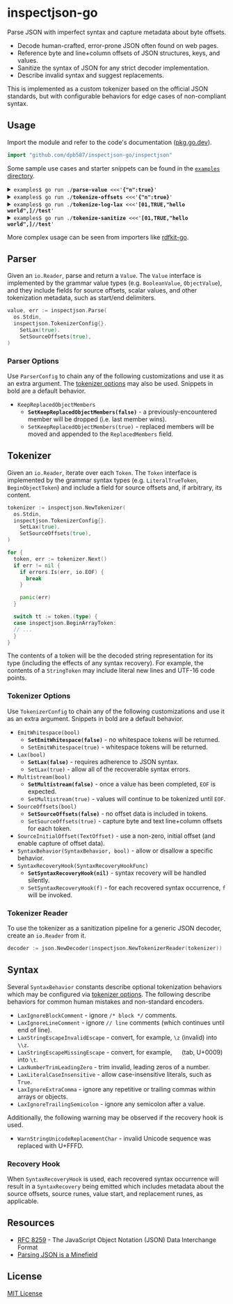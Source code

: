 # inspectjson-go

Parse JSON with imperfect syntax and capture metadata about byte offsets.

* Decode human-crafted, error-prone JSON often found on web pages.
* Reference byte and line+column offsets of JSON structures, keys, and values.
* Sanitize the syntax of JSON for any strict decoder implementation.
* Describe invalid syntax and suggest replacements.

This is implemented as a custom tokenizer based on the official JSON standards, but with configurable behaviors for edge cases of non-compliant syntax.

## Usage

Import the module and refer to the code's documentation ([pkg.go.dev](https://pkg.go.dev/github.com/dpb587/inspectjson-go/inspectjson)).

```go
import "github.com/dpb587/inspectjson-go/inspectjson"
```

Some sample use cases and starter snippets can be found in the [`examples` directory](examples).

<details><summary><code>examples$ go run ./<strong>parse-value</strong> <<<'<strong>{"n":true}</strong>'</code></summary>

```go
inspectjson.ObjectValue{
  BeginToken: inspectjson.BeginObjectToken{
    SourceOffsets: &cursorio.TextOffsetRange{
      From: cursorio.TextOffset{Byte: 0, Line: 0, LineColumn: 0},
      Until: cursorio.TextOffset{Byte: 1, Line: 0, LineColumn: 1},
    },
  },
  EndToken: inspectjson.EndObjectToken{
    SourceOffsets: &cursorio.TextOffsetRange{
      From: cursorio.TextOffset{Byte: 9, Line: 0, LineColumn: 9},
      Until: cursorio.TextOffset{Byte: 10, Line: 0, LineColumn: 10},
    },
  },
  Members: map[string]inspectjson.ObjectMember{
    "n": inspectjson.ObjectMember{
      Name: inspectjson.StringValue{
        SourceOffsets: &cursorio.TextOffsetRange{
          From: cursorio.TextOffset{Byte: 1, Line: 0, LineColumn: 1},
          Until: cursorio.TextOffset{Byte: 4, Line: 0, LineColumn: 4},
        },
        Value: "n",
      },
      Value: inspectjson.BooleanValue{
        SourceOffsets: &cursorio.TextOffsetRange{
          From: cursorio.TextOffset{Byte: 5, Line: 0, LineColumn: 5},
          Until: cursorio.TextOffset{Byte: 9, Line: 0, LineColumn: 9},
        },
        Value: true,
      },
    },
  },
  ReplacedMembers: nil,
}
```

</details>

<details><summary><code>examples$ go run ./<strong>tokenize-offsets</strong> <<<'<strong>{"n":true}</strong>'</code></summary>

```
0x0:0x1;L1C1:L1C2               begin-object            {
0x1:0x4;L1C2:L1C5               string                  "n"
0x4:0x5;L1C5:L1C6               name-separator          :
0x5:0x9;L1C6:L1C10              true                    true
0x9:0xa;L1C10:L1C11             end-object              }
```

</details>

<details><summary><code>examples$ go run ./<strong>tokenize-log-lax</strong> <<<'<strong>[01,TRUE,"hello	world",]//test</strong>'</code></summary>

```
0x1:0x2;L1C2:L1C3               LaxNumberTrimLeadingZero        "0" -> ""
0x4:0x8;L1C5:L1C9               LaxLiteralCaseInsensitive       "TRUE" -> "true"
0xf:0x10;L1C16:L1C17            LaxStringEscapeMissingEscape    "\t" -> "\\t"
0x16:0x17;L1C23:L1C24           LaxIgnoreExtraComma     "," -> ""
0x18:0x1e;L1C25:L1C31           LaxIgnoreLineComment    "//test" -> ""
```

</details>

<details><summary><code>examples$ go run ./<strong>tokenize-sanitize</strong> <<<'<strong>[01,TRUE,"hello	world",]//test</strong>'</code></summary>

```json
[1,true,"hello\tworld"]
```

</details>

More complex usage can be seen from importers like [rdfkit-go](https://github.com/dpb587/rdfkit-go).

## Parser

Given an `io.Reader`, parse and return a `Value`. The `Value` interface is implemented by the grammar value types (e.g. `BooleanValue`, `ObjectValue`), and they include fields for source offsets, scalar values, and other tokenization metadata, such as start/end delimiters.

```go
value, err := inspectjson.Parse(
  os.Stdin,
  inspectjson.TokenizerConfig{}.
    SetLax(true).
    SetSourceOffsets(true),
)
```

### Parser Options

Use `ParserConfig` to chain any of the following customizations and use it as an extra argument. The [tokenizer options](#tokenizer-options) may also be used. Snippets in bold are a default behavior.

* `KeepReplacedObjectMembers`
  * **`SetKeepReplacedObjectMembers(false)`** - a previously-encountered member will be dropped (i.e. last member wins).
  * `SetKeepReplacedObjectMembers(true)` - replaced members will be moved and appended to the `ReplacedMembers` field.

## Tokenizer

Given an `io.Reader`, iterate over each `Token`. The `Token` interface is implemented by the grammar syntax types (e.g. `LiteralTrueToken`, `BeginObjectToken`) and include a field for source offsets and, if arbitrary, its content.

```go
tokenizer := inspectjson.NewTokenizer(
  os.Stdin,
  inspectjson.TokenizerConfig{}.
    SetLax(true).
    SetSourceOffsets(true),
)

for {
  token, err := tokenizer.Next()
  if err != nil {
    if errors.Is(err, io.EOF) {
      break
    }

    panic(err)
  }

  switch tt := token.(type) {
  case inspectjson.BeginArrayToken:
  // ...
  }
}
```

The contents of a token will be the decoded string representation for its type (including the effects of any syntax recovery). For example, the contents of a `StringToken` may include literal new lines and UTF-16 code points.

### Tokenizer Options

Use `TokenizerConfig` to chain any of the following customizations and use it as an extra argument. Snippets in bold are a default behavior.

* `EmitWhitespace(bool)`
  * **`SetEmitWhitespace(false)`** - no whitespace tokens will be returned.
  * `SetEmitWhitespace(true)` - whitespace tokens will be returned.
* `Lax(bool)`
  * **`SetLax(false)`** - requires adherence to JSON syntax.
  * `SetLax(true)` - allow all of the recoverable syntax errors.
* `Multistream(bool)`
  * **`SetMultistream(false)`** - once a value has been completed, `EOF` is expected.
  * `SetMultistream(true)` - values will continue to be tokenized until `EOF`.
* `SourceOffsets(bool)`
  * **`SetSourceOffsets(false)`** - no offset data is included in tokens.
  * `SetSourceOffsets(true)` - capture byte and text line+column offsets for each token.
* `SourceInitialOffset(TextOffset)` - use a non-zero, initial offset (and enable capture of offset data).
* `SyntaxBehavior(SyntaxBehavior, bool)` - allow or disallow a specific behavior.
* `SyntaxRecoveryHook(SyntaxRecoveryHookFunc)`
  * **`SetSyntaxRecoveryHook(nil)`** - syntax recovery will be handled silently.
  * `SetSyntaxRecoveryHook(f)` - for each recovered syntax occurrence, `f` will be invoked.

### Tokenizer Reader

To use the tokenizer as a sanitization pipeline for a generic JSON decoder, create an `io.Reader` from it.

```go
decoder := json.NewDecoder(inspectjson.NewTokenizerReader(tokenizer))
```

## Syntax

Several `SyntaxBehavior` constants describe optional tokenization behaviors which may be configured via [tokenizer options](#tokenizer-options). The following describe behaviors for common human mistakes and non-standard encoders.

* `LaxIgnoreBlockComment` - ignore `/* block */` comments.
* `LaxIgnoreLineComment` - ignore `// line` comments (which continues until end of line).
* `LaxStringEscapeInvalidEscape` - convert, for example, `\z` (invalid) into `\\z`.
* `LaxStringEscapeMissingEscape` - convert, for example, `	` (tab, U+0009) into `\t`.
* `LaxNumberTrimLeadingZero` - trim invalid, leading zeros of a number.
* `LaxLiteralCaseInsensitive` - allow case-insensitive literals, such as `True`.
* `LaxIgnoreExtraComma` - ignore any repetitive or trailing commas within arrays or objects.
* `LaxIgnoreTrailingSemicolon` - ignore any semicolon after a value.

Additionally, the following warning may be observed if the recovery hook is used.

* `WarnStringUnicodeReplacementChar` - invalid Unicode sequence was replaced with U+FFFD.

### Recovery Hook

When `SyntaxRecoveryHook` is used, each recovered syntax occurrence will result in a `SyntaxRecovery` being emitted which includes metadata about the source offsets, source runes, value start, and replacement runes, as applicable.

## Resources

* [RFC 8259](https://datatracker.ietf.org/doc/html/rfc8259) - The JavaScript Object Notation (JSON) Data Interchange Format
* [Parsing JSON is a Minefield](https://seriot.ch/projects/parsing_json.html)

## License

[MIT License](LICENSE)
